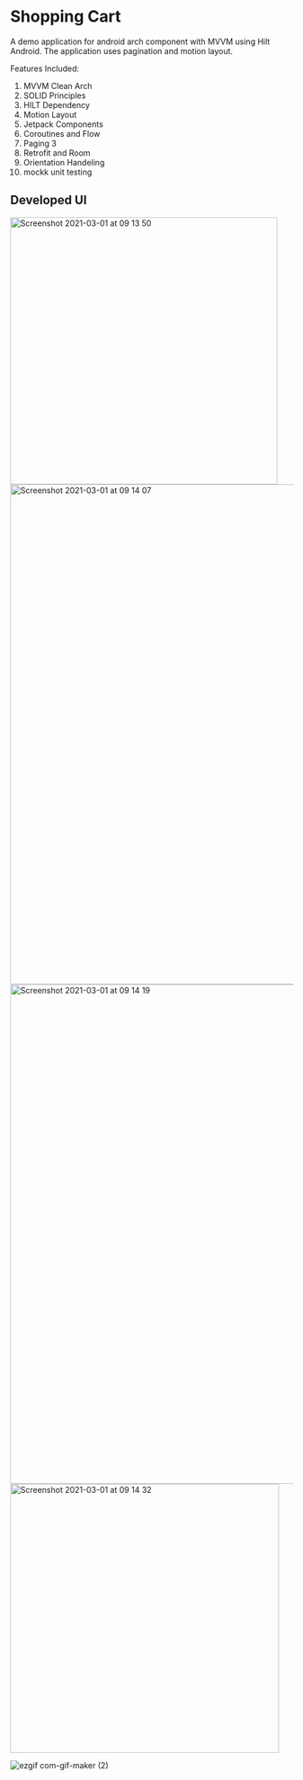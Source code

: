 # Shopping Cart
A demo application for android arch component with MVVM using Hilt Android. The application uses pagination and motion layout. 

Features Included: 
1. MVVM Clean Arch
2. SOLID Principles
3. HILT Dependency
4. Motion Layout
5. Jetpack Components
6. Coroutines and Flow
7. Paging 3
8. Retrofit and Room
9. Orientation Handeling
10. mockk unit testing


## Developed UI
<img width="475" alt="Screenshot 2021-03-01 at 09 13 50" src="https://user-images.githubusercontent.com/16761273/109470243-73576d00-7a6f-11eb-8553-69f5363bb3df.png">
<img width="889" alt="Screenshot 2021-03-01 at 09 14 07" src="https://user-images.githubusercontent.com/16761273/109470261-76eaf400-7a6f-11eb-81b4-6bd6702fabb0.png">
<img width="888" alt="Screenshot 2021-03-01 at 09 14 19" src="https://user-images.githubusercontent.com/16761273/109470266-781c2100-7a6f-11eb-9d1e-7604ed120714.png">
<img width="478" alt="Screenshot 2021-03-01 at 09 14 32" src="https://user-images.githubusercontent.com/16761273/109470268-78b4b780-7a6f-11eb-9223-68c73e0e2aca.png">


![ezgif com-gif-maker (2)](https://user-images.githubusercontent.com/16761273/109471657-5ae85200-7a71-11eb-84d4-8431407200b4.gif)
